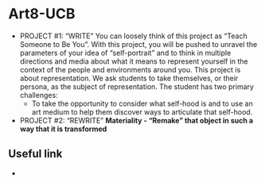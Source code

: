 # Art8-UCB
- PROJECT #1: “WRITE”
    You can loosely think of this project as “Teach Someone to Be You”. With this project, you will be pushed to unravel the parameters of your idea of “self-portrait” and to think in multiple directions and media about what it means to represent yourself in the context of the people and environments around you. This project is about representation. We ask students to take themselves, or their persona, as the subject of representation. The student has two primary challenges:
    - To take the opportunity to consider what self-hood is and to use an art medium to help them discover ways to articulate that self-hood.
- PROJECT #2: “REWRITE”
    **Materiality - ​​“Remake” that object in such a way that it is transformed**


## Useful link
- 